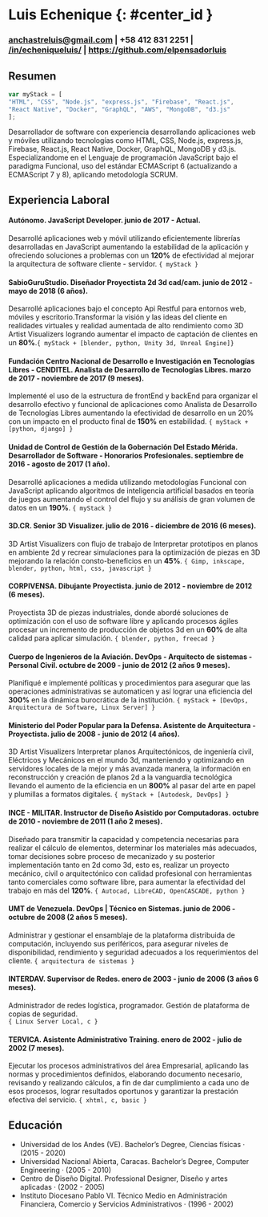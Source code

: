 # Luis Echenique {: #center_id }
### anchastreluis@gmail.com | +58 412 831 2251 | [/in/echeniqueluis/][1] | https://github.com/elpensadorluis
## Resumen
```javascript
var myStack = [
"HTML", "CSS", "Node.js", "express.js", "Firebase", "React.js",
"React Native", "Docker", "GraphQL", "AWS", "MongoDB", "d3.js"
];
```
Desarrollador de software con experiencia desarrollando aplicaciones web y móviles utilizando tecnologías como HTML, CSS, Node.js, express.js, Firebase, React.js, React Native, Docker, GraphQL, MongoDB y d3.js. Especializandome en el Lenguaje de programación JavaScript bajo el paradigma Funcional,  uso del estándar ECMAScript 6 (actualizando a ECMAScript 7 y 8), aplicando metodología SCRUM.
## Experiencia Laboral
#### Autónomo. JavaScript Developer. junio de 2017 - Actual.
 Desarrollé aplicaciones web y móvil utilizando eficientemente librerías desarrolladas en JavaScript aumentando la estabilidad de la aplicación y ofreciendo soluciones a problemas con un **120%** de efectividad al mejorar la arquitectura de software cliente - servidor. `{ myStack }`
#### SabioGuruStudio. Diseñador Proyectista 2d 3d cad/cam. junio de 2012 - mayo de 2018 (6 años).
Desarrollé aplicaciones bajo el concepto Api Restful para entornos web, móviles y escritorio.Transformar la visión y las ideas del cliente en realidades virtuales y realidad aumentada de alto rendimiento como 3D Artist Visualizers logrando aumentar el impacto de captación de clientes en un **80%**.`{ myStack + [blender, python, Unity 3d, Unreal Engine]}`
#### Fundación Centro Nacional de Desarrollo e Investigación en Tecnologías Libres - CENDITEL. Analista de Desarrollo de Tecnologías Libres. marzo de 2017 - noviembre de 2017 (9 meses).
Implementé el uso de la estructura de frontEnd y backEnd para organizar el desarrollo efectivo y funcional de aplicaciones como Analista de Desarrollo de Tecnologías Libres aumentando la efectividad de desarrollo en un 20% con un impacto en el producto final de **150%** en estabilidad. `{ myStack + [python, django] }`
#### Unidad de Control de Gestión de la Gobernación Del Estado Mérida. Desarrollador de Software - Honorarios Profesionales. septiembre de 2016 - agosto de 2017 (1 año).
Desarrollé aplicaciones a medida utilizando metodologías Funcional con JavaScript aplicando algoritmos de inteligencia artificial basados en teoría de juegos aumentando el control del flujo y su análisis de gran volumen de datos en un **190%**. `{ myStack }`
#### 3D.CR. Senior 3D Visualizer. julio de 2016 - diciembre de 2016 (6 meses).
3D Artist Visualizers con flujo de trabajo de Interpretar prototipos en planos en ambiente 2d y recrear simulaciones para la optimización de piezas en 3D mejorando la relación consto-beneficios en un **45%**. `{ Gimp, inkscape, blender, python, html, css, javascript }`
#### CORPIVENSA. Dibujante Proyectista. junio de 2012 - noviembre de 2012 (6 meses).
Proyectista 3D de piezas industriales, donde abordé soluciones de optimización con el uso de software libre y aplicando procesos ágiles procesar un incremento de producción de objetos 3d en un **60%** de alta calidad para aplicar simulación. `{ blender, python, freecad }`
#### Cuerpo de Ingenieros de la Aviación. DevOps - Arquitecto de sistemas - Personal Civil. octubre de 2009 - junio de 2012 (2 años 9 meses).
Planifiqué e implementé  políticas y procedimientos para asegurar que las operaciones administrativas se automaticen y así lograr una eficiencia del **300%** en la dinámica burocrática de la institución. `{ myStack + [DevOps, Arquitectura de Software, Linux Server] }`
#### Ministerio del Poder Popular para la Defensa. Asistente de Arquitectura - Proyectista. julio de 2008 - junio de 2012 (4 años).
3D Artist Visualizers Interpretar planos Arquitectónicos, de ingeniería civil, Eléctricos y Mecánicos en el mundo 3d, manteniendo y optimizando en servidores locales de la mejor y más avanzada manera, la información en reconstrucción y creación de planos 2d a la vanguardia tecnológica llevando el aumento de la eficiencia en un **800%** al pasar del arte en papel y plumillas a formatos digitales. `{ myStack + [Autodesk, DevOps] }`
#### INCE - MILITAR. Instructor de Diseño Asistido por Computadoras. octubre de 2010 - noviembre de 2011 (1 año 2 meses).
Diseñado para transmitir la capacidad y competencia necesarias para realizar el cálculo de elementos, determinar los materiales más adecuados, tomar decisiones sobre proceso de mecanizado y su posterior implementación tanto en 2d como 3d, esto es, realizar un proyecto mecánico, civil o arquitectónico con calidad profesional con herramientas tanto comerciales como software libre, para aumentar la efectividad del trabajo en más del **120%**. `{ Autocad, LibreCAD, OpenCASCADE, python }`
#### UMT de Venezuela. DevOps | Técnico en Sistemas. junio de 2006 - octubre de 2008 (2 años 5 meses).
Administrar y gestionar el ensamblaje de la plataforma distribuida de computación, incluyendo sus periféricos, para asegurar niveles de disponibilidad, rendimiento y seguridad adecuados a los requerimientos del cliente. `{ arquitectura de sistemas }`
#### INTERDAV. Supervisor de Redes. enero de 2003 - junio de 2006 (3 años 6 meses).
Administrador de redes logística, programador. Gestión de plataforma de copias de seguridad.   
`{ Linux Server Local, c }`
#### TERVICA. Asistente Administrativo Training. enero de 2002 - julio de 2002 (7 meses).
Ejecutar los procesos administrativos del área Empresarial, aplicando las normas y procedimientos definidos, elaborando documento necesario, revisando y realizando cálculos, a fin de dar cumplimiento a cada uno de esos procesos, lograr resultados oportunos y garantizar la prestación efectiva del servicio. `{ xhtml, c, basic }`
## Educación
* Universidad de los Andes (VE). Bachelor’s Degree, Ciencias físicas · (2015 - 2020)
* Universidad Nacional Abierta, Caracas. Bachelor’s Degree, Computer Engineering · (2005 - 2010)
* Centro de Diseño Digital. Professional Designer, Diseño y artes aplicadas · (2002 - 2005)
* Instituto Diocesano Pablo VI. Técnico Medio en Administración Financiera, Comercio y Servicios Administrativos · (1996 - 2002)

[1]: https://www.linkedin.com/in/echeniqueluis/